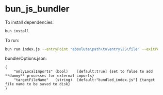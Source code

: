 # bun_js_bundler

To install dependencies:

```bash
bun install
```

To run:

```bash
bun run index.js --entryPoint "absolute\path\to\entry\JS\file" --exitPoint "absolute\path\to\target\directory"
```

bundlerOptions.json:
```
{
    "onlyLocalImports" (bool)    [default:true] {set to false to add **dummy** processes for external imports}
    "targetFileName"   (string)  [default:"bundled_index.js"] {target file name to be saved to disk}
}
```
